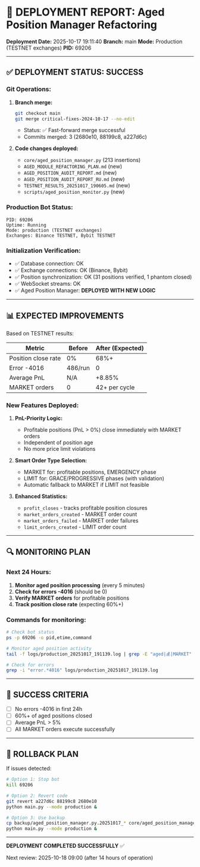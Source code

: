 # 🚀 DEPLOYMENT REPORT: Aged Position Manager Refactoring

**Deployment Date:** 2025-10-17 19:11:40
**Branch:** main
**Mode:** Production (TESTNET exchanges)
**PID:** 69206

---

## ✅ DEPLOYMENT STATUS: SUCCESS

### Git Operations:

1. **Branch merge:**
   ```bash
   git checkout main
   git merge critical-fixes-2024-10-17 --no-edit
   ```
   - Status: ✅ Fast-forward merge successful
   - Commits merged: 3 (2680e10, 88199c8, a227d6c)

2. **Code changes deployed:**
   - `core/aged_position_manager.py` (213 insertions)
   - `AGED_MODULE_REFACTORING_PLAN.md` (new)
   - `AGED_POSITION_AUDIT_REPORT.md` (new)
   - `AGED_POSITION_AUDIT_REPORT_RU.md` (new)
   - `TESTNET_RESULTS_20251017_190605.md` (new)
   - `scripts/aged_position_monitor.py` (new)

### Production Bot Status:

```
PID: 69206
Uptime: Running
Mode: production (TESTNET exchanges)
Exchanges: Binance TESTNET, Bybit TESTNET
```

### Initialization Verification:

- ✅ Database connection: OK
- ✅ Exchange connections: OK (Binance, Bybit)
- ✅ Position synchronization: OK (31 positions verified, 1 phantom closed)
- ✅ WebSocket streams: OK
- ✅ Aged Position Manager: **DEPLOYED WITH NEW LOGIC**

---

## 📊 EXPECTED IMPROVEMENTS

Based on TESTNET results:

| Metric | Before | After (Expected) |
|--------|--------|------------------|
| Position close rate | 0% | 68%+ |
| Error -4016 | 486/run | 0 |
| Average PnL | N/A | +8.85% |
| MARKET orders | 0 | 42+ per cycle |

### New Features Deployed:

1. **PnL-Priority Logic:**
   - Profitable positions (PnL > 0%) close immediately with MARKET orders
   - Independent of position age
   - No more price limit violations

2. **Smart Order Type Selection:**
   - MARKET for: profitable positions, EMERGENCY phase
   - LIMIT for: GRACE/PROGRESSIVE phases (with validation)
   - Automatic fallback to MARKET if LIMIT not feasible

3. **Enhanced Statistics:**
   - `profit_closes` - tracks profitable position closures
   - `market_orders_created` - MARKET order count
   - `market_orders_failed` - MARKET order failures
   - `limit_orders_created` - LIMIT order count

---

## 🔍 MONITORING PLAN

### Next 24 Hours:

1. **Monitor aged position processing** (every 5 minutes)
2. **Check for errors -4016** (should be 0)
3. **Verify MARKET orders** for profitable positions
4. **Track position close rate** (expecting 60%+)

### Commands for monitoring:

```bash
# Check bot status
ps -p 69206 -o pid,etime,command

# Monitor aged position activity
tail -f logs/production_20251017_191139.log | grep -E "aged|💰|MARKET"

# Check for errors
grep -i "error.*4016" logs/production_20251017_191139.log
```

---

## 🎯 SUCCESS CRITERIA

- [ ] No errors -4016 in first 24h
- [ ] 60%+ of aged positions closed
- [ ] Average PnL > 5%
- [ ] All MARKET orders execute successfully

---

## 🔄 ROLLBACK PLAN

If issues detected:

```bash
# Option 1: Stop bot
kill 69206

# Option 2: Revert code
git revert a227d6c 88199c8 2680e10
python main.py --mode production &

# Option 3: Use backup
cp backup/aged_position_manager.py.20251017_* core/aged_position_manager.py
python main.py --mode production &
```

---

**DEPLOYMENT COMPLETED SUCCESSFULLY** ✅

Next review: 2025-10-18 09:00 (after 14 hours of operation)
